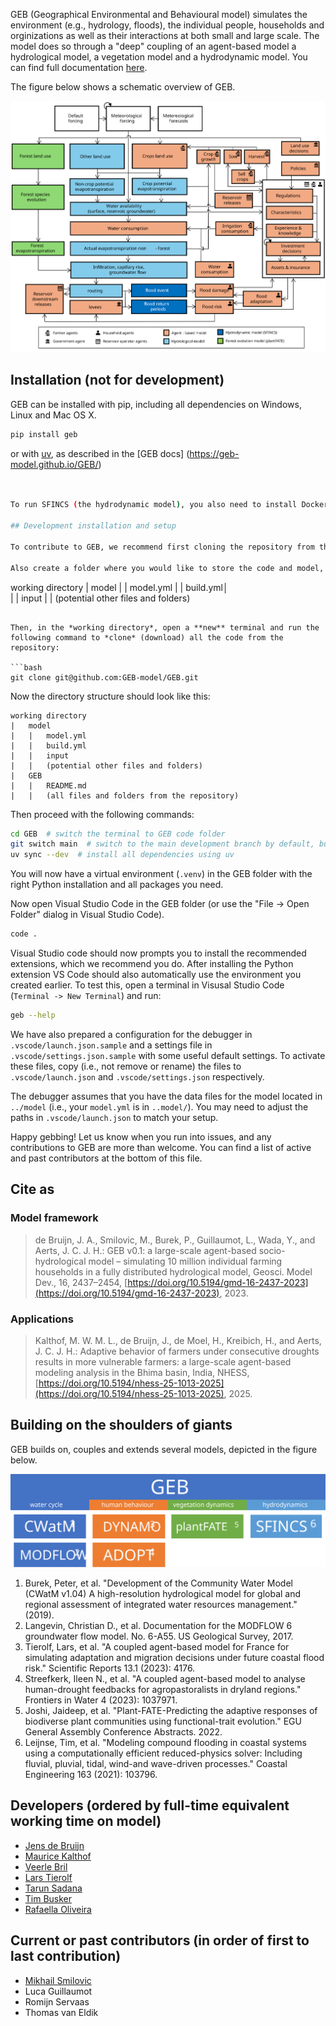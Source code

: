 GEB (Geographical Environmental and Behavioural model) simulates the environment (e.g., hydrology, floods), the individual people, households and orginizations as well as their interactions at both small and large scale. The model does so through a "deep" coupling of an agent-based model a hydrological model, a vegetation model and a hydrodynamic model. You can find full documentation [here](https://geb-model.github.io/GEB/).

The figure below shows a schematic overview of GEB.

![Schematic model overview of GEB.](https://raw.githubusercontent.com/GEB-model/GEB/refs/heads/main/docs/images/schematic_overview.svg "Schematic model overview")


## Installation (not for development)

GEB can be installed with pip, including all dependencies on Windows, Linux and Mac OS X.

```bash
pip install geb
```

or with [uv](https://docs.astral.sh/uv/), as described in the [GEB docs] (https://geb-model.github.io/GEB/)

```bash


To run SFINCS (the hydrodynamic model), you also need to install Docker (on Windows) or Singularity (on Linux and Mac OS X). To install Docker you need to obtain and install Docker from their website (https://www.docker.com/get-started) and make sure Docker or Singularity is running.

## Development installation and setup

To contribute to GEB, we recommend first cloning the repository from this repo using `git clone`, and then use uv to install the dependencies. Therefore, first install [uv](https://docs.astral.sh/uv/#installation) and [git](https://git-scm.com/).

Also create a folder where you would like to store the code and model, we call this the *working directory*. Note that this folder should *NOT* be placed into a cloud synchonized folder (e.g., OneDrive). In this *working directory*, create a folder called *model*, and place the model input files in this folder. The directory structure should look like this:

```
working directory
|   model
|   |   model.yml
|   |   build.yml│       
|   |   input
|   |   (potential other files and folders)
```

Then, in the *working directory*, open a **new** terminal and run the following command to *clone* (download) all the code from the repository:

```bash
git clone git@github.com:GEB-model/GEB.git
```

Now the directory structure should look like this:

```
working directory
|   model
|   |   model.yml
|   |   build.yml     
|   |   input
|   |   (potential other files and folders)
|   GEB
|   |   README.md
|   |   (all files and folders from the repository)
```

Then proceed with the following commands:

```bash
cd GEB  # switch the terminal to GEB code folder
git switch main  # switch to the main development branch by default, but may be changed to another branch
uv sync --dev  # install all dependencies using uv
```

You will now have a virtual environment (`.venv`) in the GEB folder with the right Python installation and all packages you need.

Now open Visual Studio Code in the GEB folder (or use the "File -> Open Folder" dialog in Visual Studio Code).

```bash
code .
```

Visual Studio code should now prompts you to install the recommended extensions, which we recommend you do. After installing the Python extension VS Code should also automatically use the environment you created earlier. To test this, open a terminal in Visusal Studio Code (`Terminal -> New Terminal`) and run:

```bash
geb --help
```

We have also prepared a configuration for the debugger in `.vscode/launch.json.sample` and a settings file in `.vscode/settings.json.sample` with some useful default settings. To activate these files, copy (i.e., not remove or rename) the files to `.vscode/launch.json` and `.vscode/settings.json` respectively. 

The debugger assumes that you have the data files for the model located in `../model` (i.e., your `model.yml` is in `..model/`). You may need to adjust the paths in  `.vscode/launch.json` to match your setup.

Happy gebbing! Let us know when you run into issues, and any contributions to GEB are more than welcome. You can find a list of active and past contributors at the bottom of this file.

## Cite as

### Model framework

> de Bruijn, J. A., Smilovic, M., Burek, P., Guillaumot, L., Wada, Y., and Aerts, J. C. J. H.: GEB v0.1: a large-scale agent-based socio-hydrological model – simulating 10 million individual farming households in a fully distributed hydrological model, Geosci. Model Dev., 16, 2437–2454, [https://doi.org/10.5194/gmd-16-2437-2023](https://doi.org/10.5194/gmd-16-2437-2023), 2023.

### Applications

> Kalthof, M. W. M. L., de Bruijn, J., de Moel, H., Kreibich, H., and Aerts, J. C. J. H.: Adaptive behavior of farmers under consecutive droughts results in more vulnerable farmers: a large-scale agent-based modeling analysis in the Bhima basin, India, NHESS, [https://doi.org/10.5194/nhess-25-1013-2025](https://doi.org/10.5194/nhess-25-1013-2025), 2025.

## Building on the shoulders of giants

GEB builds on, couples and extends several models, depicted in the figure below.

![Model components of GEB.](https://raw.githubusercontent.com/GEB-model/GEB/refs/heads/main/docs/images/models_overview.svg "Schematic model overview")

1. Burek, Peter, et al. "Development of the Community Water Model (CWatM v1.04) A high-resolution hydrological model for global and regional assessment of integrated water resources management." (2019).
2. Langevin, Christian D., et al. Documentation for the MODFLOW 6 groundwater flow model. No. 6-A55. US Geological Survey, 2017.
3. Tierolf, Lars, et al. "A coupled agent-based model for France for simulating adaptation and migration decisions under future coastal flood risk." Scientific Reports 13.1 (2023): 4176.
4. Streefkerk, Ileen N., et al. "A coupled agent-based model to analyse human-drought feedbacks for agropastoralists in dryland regions." Frontiers in Water 4 (2023): 1037971.
5. Joshi, Jaideep, et al. "Plant-FATE-Predicting the adaptive responses of biodiverse plant communities using functional-trait evolution." EGU General Assembly Conference Abstracts. 2022.
6. Leijnse, Tim, et al. "Modeling compound flooding in coastal systems using a computationally efficient reduced-physics solver: Including fluvial, pluvial, tidal, wind-and wave-driven processes." Coastal Engineering 163 (2021): 103796.

## Developers (ordered by full-time equivalent working time on model)
- [Jens de Bruijn](https://research.vu.nl/en/persons/jens-de-bruijn)
- [Maurice Kalthof](https://research.vu.nl/en/persons/maurice-kalthof)
- [Veerle Bril](https://research.vu.nl/en/persons/veerle-bril)
- [Lars Tierolf](https://research.vu.nl/en/persons/lars-tierolf)
- [Tarun Sadana](https://research.vu.nl/en/persons/tarun-sadana)
- [Tim Busker](https://research.vu.nl/en/persons/tim-busker)
- [Rafaella Oliveira](https://research.vu.nl/en/persons/rafaella-gouveia-loureiro-oliveira)

## Current or past contributors (in order of first to last contribution)
- [Mikhail Smilovic](https://iiasa.ac.at/staff/mikhail-smilovic)
- Luca Guillaumot
- Romijn Servaas
- Thomas van Eldik
